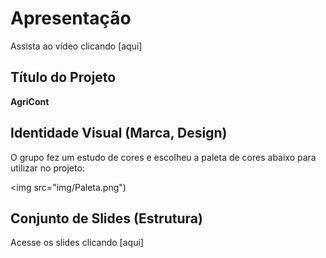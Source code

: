 # Apresentação

Assista ao vídeo clicando [aqui] 

## Título do Projeto

**AgriCont** 

## Identidade Visual (Marca, Design)

O grupo fez um estudo de cores e escolheu a paleta de cores abaixo para utilizar no projeto:

<img src="img/Paleta.png")


## Conjunto de Slides (Estrutura)

Acesse os slides clicando [aqui]